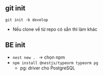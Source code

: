 ## git init

`git init -b develop`

- Nếu clone về từ repo có sẵn thì làm khác

## BE init

- `nest new . ` -> chọn npm
- `npm install @nestjs/typeorm typeorm pg`
  - pg: driver cho PostgreSQL
